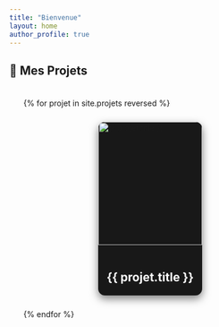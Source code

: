 ```yaml
---
title: "Bienvenue"
layout: home
author_profile: true
---
```


## 🚀 Mes Projets  

<div class="projets-grid">
  {% for projet in site.projets reversed %}
  <div class="projet-card">
    <a href="{{ projet.url }}">
      <div class="projet-thumbnail">
        <img src="{{ projet.header.image }}" alt="{{ projet.title }}">
        <div class="overlay"></div>
      </div>
      <div class="projet-info">
        <h3>{{ projet.title }}</h3>
      </div>
    </a>
  </div>
  {% endfor %}
</div>

<style>
/* ✅ Grid Layout */
.projets-grid {
  display: grid;
  grid-template-columns: repeat(1, 1fr); /* Par défaut : 1 colonne */
  gap: 25px;
  width: 90%;
  margin: 0 auto;
  padding: 20px 0;
}

/* 🖥️ PC - 2 colonnes */
@media (min-width: 1024px) {
  .projets-grid {
    grid-template-columns: repeat(2, 1fr);
  }
}

/* 📱 Mobile - 1 colonne */
@media (max-width: 768px) {
  .projets-grid {
    grid-template-columns: repeat(1, 1fr);
    width: 100%;
  }
}

/* 🎨 ✅ Card Style */
.projet-card {
  background: #181818;
  border-radius: 12px;
  overflow: hidden;
  box-shadow: 0 6px 15px rgba(0, 0, 0, 0.5);
  transition: transform 0.3s ease-in-out, box-shadow 0.3s ease;
  max-width: 400px;
  margin: auto;
  position: relative;
}

.projet-card:hover {
  transform: translateY(-5px);
  box-shadow: 0 8px 20px rgba(0, 0, 0, 0.6);
}

/* 🎨 ✅ Thumbnail */
.projet-thumbnail {
  position: relative;
  overflow: hidden;
  height: 220px;
}

.projet-thumbnail img {
  width: 100%;
  height: 100%;
  object-fit: cover;
  transition: transform 0.4s ease-in-out;
}

/* ✅ Hover Effect */
.projet-card:hover .projet-thumbnail img {
  transform: scale(1.1) translateY(-10px);
}

/* ✅ Overlay */
.overlay {
  position: absolute;
  top: 0;
  left: 0;
  width: 100%;
  height: 100%;
  background: rgba(0, 0, 0, 0.5);
  opacity: 0;
  transition: opacity 0.3s ease-in-out;
}

.projet-card:hover .overlay {
  opacity: 1;
}

/* 🎨 ✅ Info */
.projet-info {
  padding: 15px;
  text-align: center;
}

.projet-info h3 {
  font-size: 1.5em;
  color: #fff;
  margin-bottom: 5px;
}

.projet-date {
  font-size: 1em;
  color: #bbb;
}
</style>
